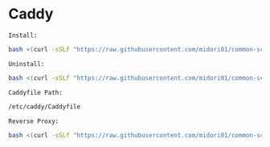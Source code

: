 # Caddy
`Install:`
```bash
bash <(curl -sSLf "https://raw.githubusercontent.com/midori01/common-scripts/main/caddy/install.sh")
```
`Uninstall:`
```bash
bash <(curl -sSLf "https://raw.githubusercontent.com/midori01/common-scripts/main/caddy/install.sh") uninstall
```
`Caddyfile Path:`
```bash
/etc/caddy/Caddyfile
```
`Reverse Proxy:`
```bash
bash <(curl -sSLf "https://raw.githubusercontent.com/midori01/common-scripts/main/caddy/install.sh") reverse
```
